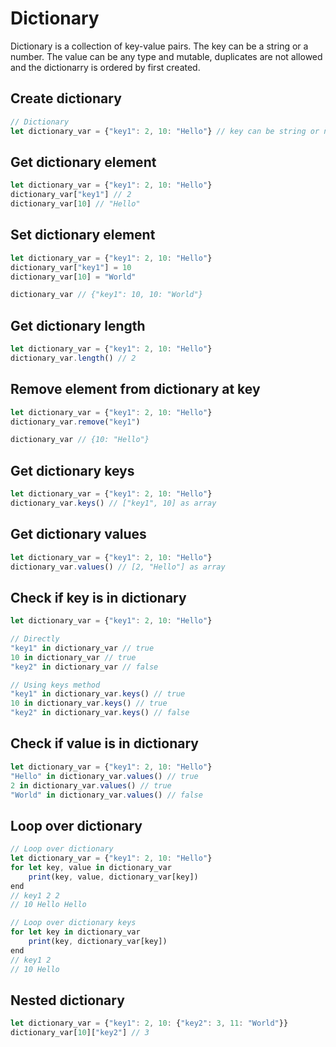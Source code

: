 # Dictionary

Dictionary is a collection of key-value pairs. The key can be a string or a number. The value can be any type and mutable, duplicates are not allowed and the dictionarry is ordered by first created.

## Create dictionary

```js
// Dictionary
let dictionary_var = {"key1": 2, 10: "Hello"} // key can be string or number
```

## Get dictionary element

```js
let dictionary_var = {"key1": 2, 10: "Hello"}
dictionary_var["key1"] // 2
dictionary_var[10] // "Hello"
```

## Set dictionary element

```js
let dictionary_var = {"key1": 2, 10: "Hello"}
dictionary_var["key1"] = 10
dictionary_var[10] = "World"

dictionary_var // {"key1": 10, 10: "World"}
```

## Get dictionary length

```js
let dictionary_var = {"key1": 2, 10: "Hello"}
dictionary_var.length() // 2
```

## Remove element from dictionary at key

```js
let dictionary_var = {"key1": 2, 10: "Hello"}
dictionary_var.remove("key1")

dictionary_var // {10: "Hello"}
```

## Get dictionary keys

```js
let dictionary_var = {"key1": 2, 10: "Hello"}
dictionary_var.keys() // ["key1", 10] as array
```

## Get dictionary values

```js
let dictionary_var = {"key1": 2, 10: "Hello"}
dictionary_var.values() // [2, "Hello"] as array
```

## Check if key is in dictionary

```js
let dictionary_var = {"key1": 2, 10: "Hello"}

// Directly
"key1" in dictionary_var // true
10 in dictionary_var // true
"key2" in dictionary_var // false

// Using keys method
"key1" in dictionary_var.keys() // true
10 in dictionary_var.keys() // true
"key2" in dictionary_var.keys() // false
```

## Check if value is in dictionary

```js
let dictionary_var = {"key1": 2, 10: "Hello"}
"Hello" in dictionary_var.values() // true
2 in dictionary_var.values() // true
"World" in dictionary_var.values() // false
```


## Loop over dictionary

```js
// Loop over dictionary
let dictionary_var = {"key1": 2, 10: "Hello"}
for let key, value in dictionary_var
    print(key, value, dictionary_var[key])
end
// key1 2 2
// 10 Hello Hello

// Loop over dictionary keys
for let key in dictionary_var
    print(key, dictionary_var[key])
end
// key1 2
// 10 Hello
```

## Nested dictionary

```js
let dictionary_var = {"key1": 2, 10: {"key2": 3, 11: "World"}}
dictionary_var[10]["key2"] // 3
```
